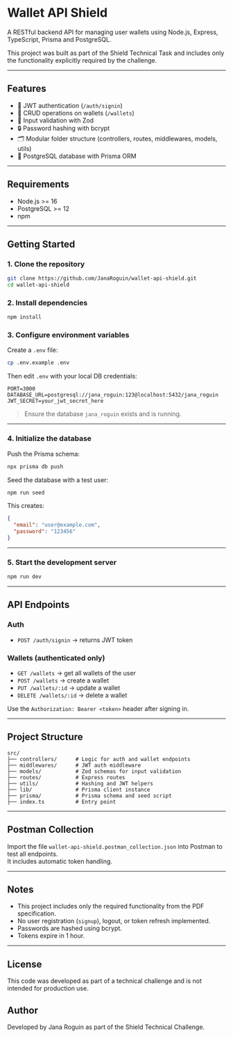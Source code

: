 # Wallet API Shield

A RESTful backend API for managing user wallets using Node.js, Express, TypeScript, Prisma and PostgreSQL.

This project was built as part of the Shield Technical Task and includes only the functionality explicitly required by the challenge.

---

## Features

- 🔐 JWT authentication (`/auth/signin`)
- 📁 CRUD operations on wallets (`/wallets`)
- 🧪 Input validation with Zod
- 🔒 Password hashing with bcrypt
- 🗂 Modular folder structure (controllers, routes, middlewares, models, utils)
- 💾 PostgreSQL database with Prisma ORM

---

## Requirements

- Node.js >= 16
- PostgreSQL >= 12
- npm

---

## Getting Started

### 1. Clone the repository

```bash
git clone https://github.com/JanaRoguin/wallet-api-shield.git
cd wallet-api-shield
```

### 2. Install dependencies

```bash
npm install
```

### 3. Configure environment variables

Create a `.env` file:

```bash
cp .env.example .env
```

Then edit `.env` with your local DB credentials:

```env
PORT=3000
DATABASE_URL=postgresql://jana_roguin:123@localhost:5432/jana_roguin
JWT_SECRET=your_jwt_secret_here
```

> Ensure the database `jana_roguin` exists and is running.

---

### 4. Initialize the database

Push the Prisma schema:

```bash
npx prisma db push
```

Seed the database with a test user:

```bash
npm run seed
```

This creates:

```json
{
  "email": "user@example.com",
  "password": "123456"
}
```

---

### 5. Start the development server

```bash
npm run dev
```

---

## API Endpoints

### Auth

- `POST /auth/signin` → returns JWT token

### Wallets (authenticated only)

- `GET /wallets` → get all wallets of the user
- `POST /wallets` → create a wallet
- `PUT /wallets/:id` → update a wallet
- `DELETE /wallets/:id` → delete a wallet

Use the `Authorization: Bearer <token>` header after signing in.

---

## Project Structure

```
src/
├── controllers/      # Logic for auth and wallet endpoints
├── middlewares/      # JWT auth middleware
├── models/           # Zod schemas for input validation
├── routes/           # Express routes
├── utils/            # Hashing and JWT helpers
├── lib/              # Prisma client instance
├── prisma/           # Prisma schema and seed script
├── index.ts          # Entry point
```

---

## Postman Collection

Import the file `wallet-api-shield.postman_collection.json` into Postman to test all endpoints.  
It includes automatic token handling.

---

## Notes

- This project includes only the required functionality from the PDF specification.
- No user registration (`signup`), logout, or token refresh implemented.
- Passwords are hashed using bcrypt.
- Tokens expire in 1 hour.

---

## License

This code was developed as part of a technical challenge and is not intended for production use.

## Author

Developed by Jana Roguin as part of the Shield Technical Challenge.
